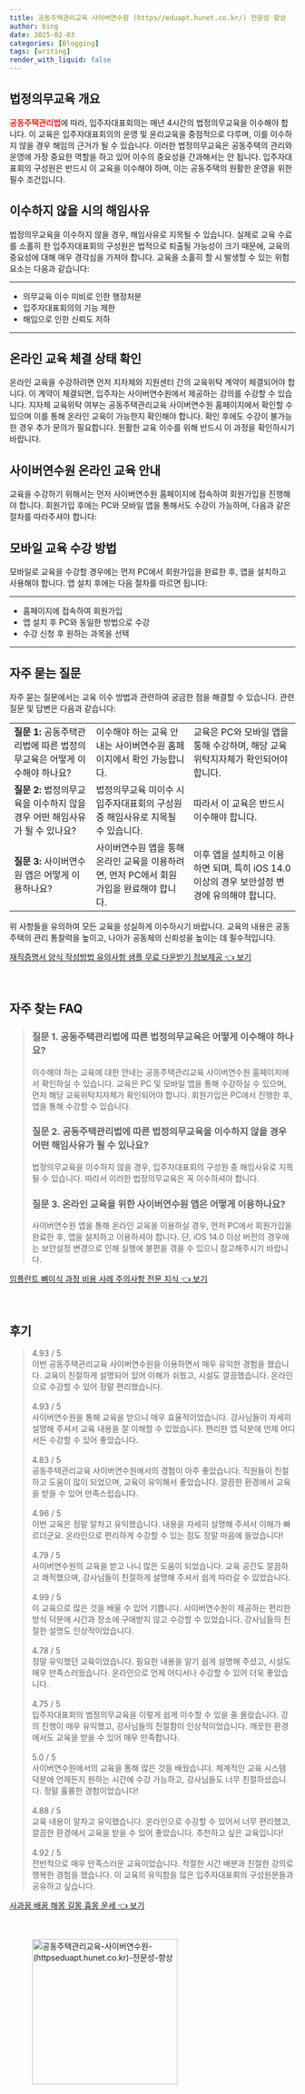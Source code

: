 ```yaml
---
title: 공동주택관리교육 사이버연수원 (https//eduapt.hunet.co.kr/) 전문성 향상
author: bing
date: 2025-02-03
categories: [Blogging]
tags: [writing]
render_with_liquid: false
---
```



<h2 id='법정의무교육 개요'>법정의무교육 개요</h2>

<p><b><span style="color: #ee2323;">공동주택관리법</span></b>에 따라, 입주자대표회의는 매년 4시간의 법정의무교육을 이수해야 합니다. 이 교육은 입주자대표회의의 운영 및 윤리교육을 중점적으로 다루며, 이를 이수하지 않을 경우 해임의 근거가 될 수 있습니다. 이러한 법정의무교육은 공동주택의 관리와 운영에 가장 중요한 역할을 하고 있어 이수의 중요성을 간과해서는 안 됩니다. 입주자대표회의 구성원은 반드시 이 교육을 이수해야 하며, 이는 공동주택의 원활한 운영을 위한 필수 조건입니다.</p>

<h2 id='이수하지 않을 시의 해임사유'>이수하지 않을 시의 해임사유</h2>

<p>법정의무교육을 이수하지 않을 경우, 해임사유로 지목될 수 있습니다. 실제로 교육 수료를 소홀히 한 입주자대표회의 구성원은 법적으로 퇴출될 가능성이 크기 때문에, 교육의 중요성에 대해 매우 경각심을 가져야 합니다. 교육을 소홀히 할 시 발생할 수 있는 위험 요소는 다음과 같습니다:</p>

<hr />

<ul>
    <li>의무교육 이수 미비로 인한 행정처분</li>
    <li>입주자대표회의의 기능 제한</li>
    <li>해임으로 인한 신뢰도 저하</li>
</ul>

<hr />

<h2 id='온라인 교육 체결 상태 확인'>온라인 교육 체결 상태 확인</h2>

<p>온라인 교육을 수강하려면 먼저 지자체와 지원센터 간의 교육위탁 계약이 체결되어야 합니다. 이 계약이 체결되면, 입주자는 사이버연수원에서 제공하는 강의를 수강할 수 있습니다. 지자체 교육위탁 여부는 공동주택관리교육 사이버연수원 홈페이지에서 확인할 수 있으며 이를 통해 온라인 교육이 가능한지 확인해야 합니다. 확인 후에도 수강이 불가능한 경우 추가 문의가 필요합니다. 원활한 교육 이수를 위해 반드시 이 과정을 확인하시기 바랍니다.</p>

<h2 id='사이버연수원 온라인 교육 안내'>사이버연수원 온라인 교육 안내</h2>

<p>교육을 수강하기 위해서는 먼저 사이버연수원 홈페이지에 접속하여 회원가입을 진행해야 합니다. 회원가입 후에는 PC와 모바일 앱을 통해서도 수강이 가능하며, 다음과 같은 절차를 따라주셔야 합니다:</p>

<h2 id='모바일 교육 수강 방법'>모바일 교육 수강 방법</h2>

<p>모바일로 교육을 수강할 경우에는 먼저 PC에서 회원가입을 완료한 후, 앱을 설치하고 사용해야 합니다. 앱 설치 후에는 다음 절차를 따르면 됩니다:</p>

<hr />

<ul>
    <li>홈페이지에 접속하여 회원가입</li>
    <li>앱 설치 후 PC와 동일한 방법으로 수강</li>
    <li>수강 신청 후 원하는 과목을 선택</li>
</ul>

<hr />

<h2 id='자주 묻는 질문'>자주 묻는 질문</h2>

<p>자주 묻는 질문에서는 교육 이수 방법과 관련하여 궁금한 점을 해결할 수 있습니다. 관련 질문 및 답변은 다음과 같습니다:</p>

<table>
    <tr>
        <td><b>질문 1:</b> 공동주택관리법에 따른 법정의무교육은 어떻게 이수해야 하나요?</td>
        <td>이수해야 하는 교육 안내는 사이버연수원 홈페이지에서 확인 가능합니다.</td>
        <td>교육은 PC와 모바일 앱을 통해 수강하며, 해당 교육위탁지자체가 확인되어야 합니다.</td>
    </tr>
    <tr>
        <td><b>질문 2:</b> 법정의무교육을 이수하지 않을 경우 어떤 해임사유가 될 수 있나요?</td>
        <td>법정의무교육 미이수 시 입주자대표회의 구성원 중 해임사유로 지목될 수 있습니다.</td>
        <td>따라서 이 교육은 반드시 이수해야 합니다.</td>
    </tr>
    <tr>
        <td><b>질문 3:</b> 사이버연수원 앱은 어떻게 이용하나요?</td>
        <td>사이버연수원 앱을 통해 온라인 교육을 이용하려면, 먼저 PC에서 회원가입을 완료해야 합니다.</td>
        <td>이후 앱을 설치하고 이용하면 되며, 특히 iOS 14.0 이상의 경우 보안설정 변경에 유의해야 합니다.</td>
    </tr>
</table>

<p>위 사항들을 유의하여 모든 교육을 성실하게 이수하시기 바랍니다. 교육의 내용은 공동주택의 관리 통찰력을 높이고, 나아가 공동체의 신뢰성을 높이는 데 필수적입니다.</p>


<p><a class="click-button" title="재직증명서 양식 작성방법 유의사항 샘플 무료 다운받기 정보제공" href="https://afficreate.github.io/posts/%EC%9E%AC%EC%A7%81%EC%A6%9D%EB%AA%85%EC%84%9C-%EC%96%91%EC%8B%9D-%EC%9E%91%EC%84%B1%EB%B0%A9%EB%B2%95-%EC%9C%A0%EC%9D%98%EC%82%AC%ED%95%AD-%EC%83%98%ED%94%8C-%EB%AC%B4%EB%A3%8C-%EB%8B%A4%EC%9A%B4%EB%B0%9B%EA%B8%B0-%EC%A0%95%EB%B3%B4%EC%A0%9C%EA%B3%B5/" rel="dofollow">재직증명서 양식 작성방법 유의사항 샘플 무료 다운받기 정보제공 👈 보기</a></p><br>
<h2 id='자주_찾는_FAQ'>자주 찾는 FAQ</h2>
<div itemscope="" itemtype="https://schema.org/FAQPage"> 
<blockquote> 
<div itemscope="" itemprop="mainEntity" itemtype="https://schema.org/Question"> 
<h3 itemprop="name">질문 1. 공동주택관리법에 따른 법정의무교육은 어떻게 이수해야 하나요?</h3> 
<div itemscope="" itemprop="acceptedAnswer" itemtype="https://schema.org/Answer"> 
<span itemprop="text"> 
<p>이수해야 하는 교육에 대한 안내는 공동주택관리교육 사이버연수원 홈페이지에서 확인하실 수 있습니다. 교육은 PC 및 모바일 앱을 통해 수강하실 수 있으며, 먼저 해당 교육위탁지자체가 확인되어야 합니다. 회원가입은 PC에서 진행한 후, 앱을 통해 수강할 수 있습니다.</p> 
</span> 
</div> 
</div> 

<div itemscope="" itemprop="mainEntity" itemtype="https://schema.org/Question"> 
<h3 itemprop="name">질문 2. 공동주택관리법에 따른 법정의무교육을 이수하지 않을 경우 어떤 해임사유가 될 수 있나요?</h3> 
<div itemscope="" itemprop="acceptedAnswer" itemtype="https://schema.org/Answer"> 
<span itemprop="text"> 
<p>법정의무교육을 이수하지 않을 경우, 입주자대표회의 구성원 중 해임사유로 지목될 수 있습니다. 따라서 이러한 법정의무교육은 꼭 이수하셔야 합니다.</p> 
</span> 
</div> 
</div> 

<div itemscope="" itemprop="mainEntity" itemtype="https://schema.org/Question"> 
<h3 itemprop="name">질문 3. 온라인 교육을 위한 사이버연수원 앱은 어떻게 이용하나요?</h3> 
<div itemscope="" itemprop="acceptedAnswer" itemtype="https://schema.org/Answer"> 
<span itemprop="text"> 
<p>사이버연수원 앱을 통해 온라인 교육을 이용하실 경우, 먼저 PC에서 회원가입을 완료한 후, 앱을 설치하고 이용하셔야 합니다. 단, iOS 14.0 이상 버전의 경우에는 보안설정 변경으로 인해 실행에 불편을 겪을 수 있으니 참고해주시기 바랍니다.</p> 
</span> 
</div> 
</div> 
</blockquote> 
</div>
<p><a class="click-button" title="임플란트 뼈이식 과정 비용 사례 주의사항 전문 지식" href="https://afficreate.github.io/posts/%EC%9E%84%ED%94%8C%EB%9E%80%ED%8A%B8-%EB%BC%88%EC%9D%B4%EC%8B%9D-%EA%B3%BC%EC%A0%95-%EB%B9%84%EC%9A%A9-%EC%82%AC%EB%A1%80-%EC%A3%BC%EC%9D%98%EC%82%AC%ED%95%AD-%EC%A0%84%EB%AC%B8-%EC%A7%80%EC%8B%9D/" rel="dofollow">임플란트 뼈이식 과정 비용 사례 주의사항 전문 지식 👈 보기</a></p><br>
<h2 id='후기'>후기</h2>
<div itemscope itemtype="https://schema.org/Product">
  <blockquote>
  <div itemprop="review" itemscope itemtype="https://schema.org/Review">
      <div itemprop="reviewRating" itemscope itemtype="https://schema.org/Rating"> <span itemprop="ratingValue">4.93</span> / <span itemprop="bestRating">5</span> </div>
      <span itemprop="reviewBody">이번 공동주택관리교육 사이버연수원을 이용하면서 매우 유익한 경험을 했습니다. 교육이 친절하게 설명되어 있어 이해가 쉬웠고, 시설도 깔끔했습니다. 온라인으로 수강할 수 있어 정말 편리했습니다.</span>
  </div>
  <br>
  <div itemprop="review" itemscope itemtype="https://schema.org/Review">
      <div itemprop="reviewRating" itemscope itemtype="https://schema.org/Rating"> <span itemprop="ratingValue">4.93</span> / <span itemprop="bestRating">5</span> </div>
      <span itemprop="reviewBody">사이버연수원을 통해 교육을 받으니 매우 효율적이었습니다. 강사님들이 자세히 설명해 주셔서 교육 내용을 잘 이해할 수 있었습니다. 편리한 앱 덕분에 언제 어디서든 수강할 수 있어 좋았습니다.</span>
  </div>
  <br>
  <div itemprop="review" itemscope itemtype="https://schema.org/Review">
      <div itemprop="reviewRating" itemscope itemtype="https://schema.org/Rating"> <span itemprop="ratingValue">4.83</span> / <span itemprop="bestRating">5</span> </div>
      <span itemprop="reviewBody">공동주택관리교육 사이버연수원에서의 경험이 아주 좋았습니다. 직원들이 친절하고 도움이 많이 되었으며, 교육이 유익해서 좋았습니다. 깔끔한 환경에서 교육을 받을 수 있어 만족스럽습니다.</span>
  </div>
  <br>
  <div itemprop="review" itemscope itemtype="https://schema.org/Review">
      <div itemprop="reviewRating" itemscope itemtype="https://schema.org/Rating"> <span itemprop="ratingValue">4.96</span> / <span itemprop="bestRating">5</span> </div>
      <span itemprop="reviewBody">이번 교육은 정말 알차고 유익했습니다. 내용을 자세히 설명해 주셔서 이해가 빠르더군요. 온라인으로 편리하게 수강할 수 있는 점도 정말 마음에 들었습니다!</span>
  </div>
  <br>
  <div itemprop="review" itemscope itemtype="https://schema.org/Review">
      <div itemprop="reviewRating" itemscope itemtype="https://schema.org/Rating"> <span itemprop="ratingValue">4.79</span> / <span itemprop="bestRating">5</span> </div>
      <span itemprop="reviewBody">사이버연수원의 교육을 받고 나니 많은 도움이 되었습니다. 교육 공간도 깔끔하고 쾌적했으며, 강사님들이 친절하게 설명해 주셔서 쉽게 따라갈 수 있었습니다.</span>
  </div>
  <br>
  <div itemprop="review" itemscope itemtype="https://schema.org/Review">
      <div itemprop="reviewRating" itemscope itemtype="https://schema.org/Rating"> <span itemprop="ratingValue">4.99</span> / <span itemprop="bestRating">5</span> </div>
      <span itemprop="reviewBody">이 교육으로 많은 것을 배울 수 있어 기쁩니다. 사이버연수원이 제공하는 편리한 방식 덕분에 시간과 장소에 구애받지 않고 수강할 수 있었습니다. 강사님들의 친절한 설명도 인상적이었습니다.</span>
  </div>
  <br>
  <div itemprop="review" itemscope itemtype="https://schema.org/Review">
      <div itemprop="reviewRating" itemscope itemtype="https://schema.org/Rating"> <span itemprop="ratingValue">4.78</span> / <span itemprop="bestRating">5</span> </div>
      <span itemprop="reviewBody">정말 유익했던 교육이었습니다. 필요한 내용을 알기 쉽게 설명해 주셨고, 시설도 매우 만족스러웠습니다. 온라인으로 언제 어디서나 수강할 수 있어 더욱 좋았습니다.</span>
  </div>
  <br>
  <div itemprop="review" itemscope itemtype="https://schema.org/Review">
      <div itemprop="reviewRating" itemscope itemtype="https://schema.org/Rating"> <span itemprop="ratingValue">4.75</span> / <span itemprop="bestRating">5</span> </div>
      <span itemprop="reviewBody">입주자대표회의 법정의무교육을 이렇게 쉽게 이수할 수 있을 줄 몰랐습니다. 강의 진행이 매우 유익했고, 강사님들의 친절함이 인상적이었습니다. 깨끗한 환경에서도 교육을 받을 수 있어 매우 만족합니다.</span>
  </div>
  <br>
  <div itemprop="review" itemscope itemtype="https://schema.org/Review">
      <div itemprop="reviewRating" itemscope itemtype="https://schema.org/Rating"> <span itemprop="ratingValue">5.0</span> / <span itemprop="bestRating">5</span> </div>
      <span itemprop="reviewBody">사이버연수원에서의 교육을 통해 많은 것을 배웠습니다. 체계적인 교육 시스템 덕분에 언제든지 원하는 시간에 수강 가능하고, 강사님들도 너무 친절하셨습니다. 정말 훌륭한 경험이었습니다!</span>
  </div>
  <br>
  <div itemprop="review" itemscope itemtype="https://schema.org/Review">
      <div itemprop="reviewRating" itemscope itemtype="https://schema.org/Rating"> <span itemprop="ratingValue">4.88</span> / <span itemprop="bestRating">5</span> </div>
      <span itemprop="reviewBody">교육 내용이 알차고 유익했습니다. 온라인으로 수강할 수 있어서 너무 편리했고, 깔끔한 환경에서 교육을 받을 수 있어 좋았습니다. 추천하고 싶은 교육입니다!</span>
  </div>
  <br>
  <div itemprop="review" itemscope itemtype="https://schema.org/Review">
      <div itemprop="reviewRating" itemscope itemtype="https://schema.org/Rating"> <span itemprop="ratingValue">4.92</span> / <span itemprop="bestRating">5</span> </div>
      <span itemprop="reviewBody">전반적으로 매우 만족스러운 교육이었습니다. 적절한 시간 배분과 친절한 강의로 행복한 경험을 했습니다. 이 교육의 유익함을 많은 입주자대표회의 구성원분들과 공유하고 싶습니다.</span>
  </div>
  </blockquote>
</div>
<p><a class="click-button" title="사과꿈 배꿈 해몽 길몽 흉몽 운세" href="https://afficreate.github.io/posts/%EC%82%AC%EA%B3%BC%EA%BF%88-%EB%B0%B0%EA%BF%88-%ED%95%B4%EB%AA%BD-%EA%B8%B8%EB%AA%BD-%ED%9D%89%EB%AA%BD-%EC%9A%B4%EC%84%B8/" rel="dofollow">사과꿈 배꿈 해몽 길몽 흉몽 운세 👈 보기</a></p><br>
<figure class="image"><img src="https://afficreate.github.io/assets/img/thumbnail/공동주택관리교육-사이버연수원-(httpseduapt.hunet.co.kr)-전문성-향상.webp" alt="공동주택관리교육-사이버연수원-(httpseduapt.hunet.co.kr)-전문성-향상" width="256" height="256"></figure>